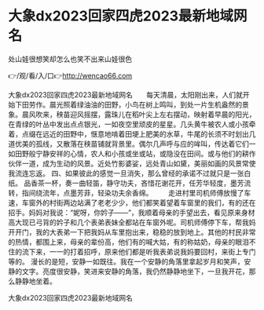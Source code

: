 # 大象dx2023回家四虎2023最新地域网名
处山娃很想笑却怎么也笑不出来山娃很色

👉/观/看/入/口👉http://wencao66.com

大象dx2023回家四虎2023最新地域网名　　每天清晨，太阳刚出来，人们就开始下田劳作。晨光照着绿油油的田野，小鸟在树上鸣叫，到处一片生机盎然的景象。晨风吹来，秧苗迎风摇摆，露珠儿在稻叶尖上左右摆动，映射着早晨的阳光，在青绿的叶丛中发出点点银光，一如夜空里顽皮的星星。几头黄牛被农人或小孩牵着，点缀在远近的田野中，惬意地啃着田埂上肥美的水草，牛尾的长须不时划出几道优美的孤线，又散落在秧苗铺就背景里。偶尔几声呼与应的哞叫，传达着它们一如田野般宁静安祥的心情，农人和小孩或坐或站，或隐没在田间。或与他们的耕作伙伴一道，成为生动的风景。近处竹影婆娑，远处青山如黛，美丽如画的风景常使我流连忘返。
	四、如果彼此的感觉一旦消失，那么曾经的承诺不过就只是一张白纸。
	品香茶一杯，奏一曲轻笛，静守功夫，吝惜花谢花开，任芳华轻度，墨芳流转，指间绕流年，点墨芳菲，轻染功夫余香绵。
　　走进村里司机师傅放慢了车速，车窗外的村街两边站满了老老少少，他们都笑着望着车窗里的我们，有的还在招手。妈妈对我说：“妮呀，你妗子――”，我顺着母亲的手望出去，看见原来身材高大现已弓背的妗子和几个表弟表妹全都站在车窗外呢。司机师傅停下车，帮我妈开开门，我的大表弟一下把我妈从车里抱出来，稳稳的放到地上。其他的村民非常的热情，都围上来，母亲的辈份高，他们有的喊大姑，有的称姑奶，母亲的眼泪不住的流下来，一一的打着招呼，原来他们都是听我表弟说我妈要回村，来街上专门等的。
漫长的是短，安静一如既往。我在一个安静的角落里拿起岁月和笑声，安静的文字。亮度很安静，笑进来安静的角落，我仍然静静地坐下，一旦我开花，那么静静地坐着。

大象dx2023回家四虎2023最新地域网名
